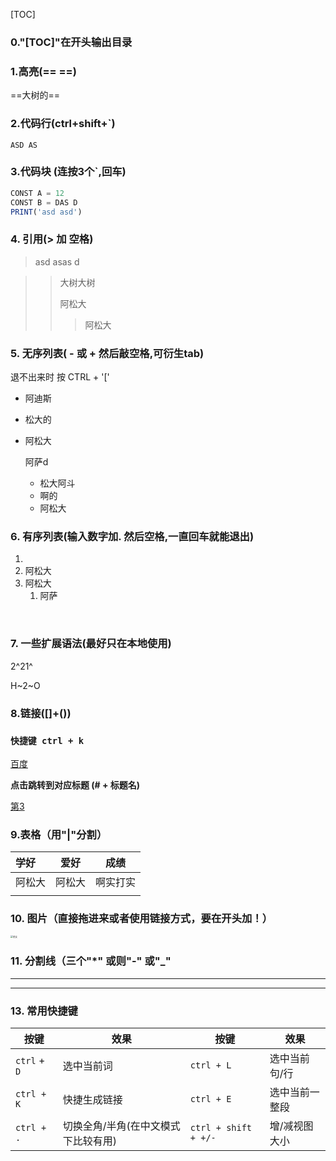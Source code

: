 [TOC]

### 0."[TOC]"在开头输出目录

### 1.高亮(== ==)

==大树的==

### 2.代码行(ctrl+shift+`)

``ASD AS``

### 3.代码块 (连按3个`,回车)

```javascript
CONST A = 12
CONST B = DAS D
PRINT('asd asd')
```

### 4. 引用(> 加 空格)

> asd asas d

> >  大树大树
> >
> > 阿松大
> >
> > > 阿松大



### 5. 无序列表( - 或 + 然后敲空格,可衍生tab)

退不出来时 按 CTRL + '['

- 阿迪斯

- 松大的

- 阿松大

  阿萨d

  + 松大阿斗
  + 啊的 
  + 阿松大







### 6. 有序列表(输入数字加. 然后空格,一直回车就能退出)

1. 
2. 阿松大
3. 阿松大
   1. 阿萨

​     





### 7. 一些扩展语法(最好只在本地使用)

2^21^

H~2~O



### 8.链接([]+()) 

### `快捷键 ctrl + k`

[百度](https://baidu.com)

**点击跳转到对应标题 (# + 标题名)**

[第3](#3.代码块 (连按3个`,回车))





### 9.表格（用"|"分割）

| 学好   |  爱好  |   成绩   |
| :----- | :----: | :------: |
| 阿松大 | 阿松大 | 啊实打实 |
|        |        |          |





### 10. 图片（直接拖进来或者使用链接方式，要在开头加！）

<img src="C:\Users\zZOMZz\Downloads\2.jpg" alt="美女" style="zoom: 25%;" />







### 11. 分割线（三个"*" 或则"-" 或"_"

***

---







### 13. 常用快捷键

| 按键         | 效果                                | 按键                 | 效果           |
| ------------ | ----------------------------------- | -------------------- | -------------- |
| `ctrl` + `D` | 选中当前词                          | `ctrl + L`           | 选中当前句/行  |
| `ctrl + K `  | 快捷生成链接                        | `ctrl + E`           | 选中当前一整段 |
| `ctrl + .`   | 切换全角/半角(在中文模式下比较有用) | `ctrl + shift + +/-` | 增/减视图大小  |







